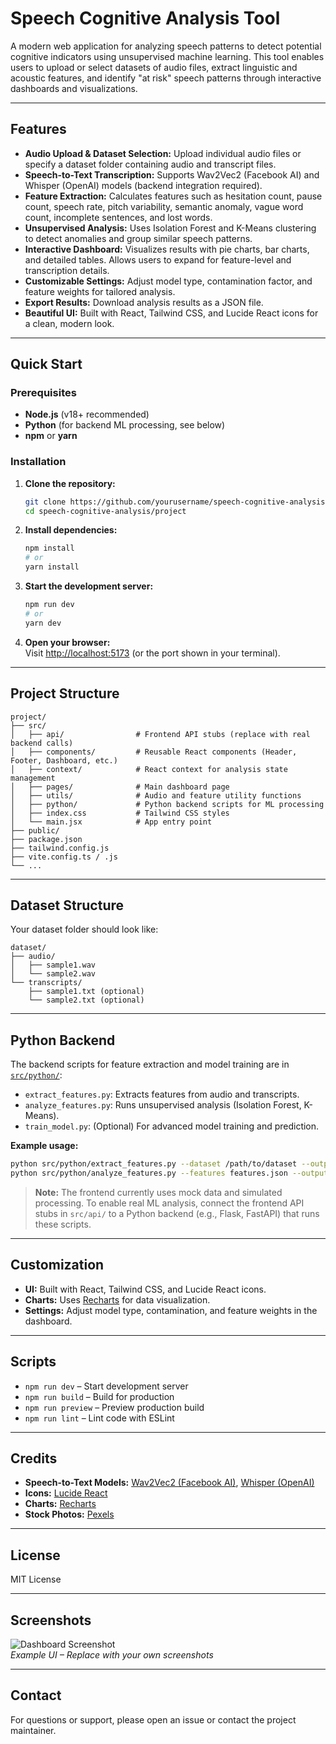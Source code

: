 # Speech Cognitive Analysis Tool

A modern web application for analyzing speech patterns to detect potential cognitive indicators using unsupervised machine learning. This tool enables users to upload or select datasets of audio files, extract linguistic and acoustic features, and identify "at risk" speech patterns through interactive dashboards and visualizations.

---

## Features

- **Audio Upload & Dataset Selection:** Upload individual audio files or specify a dataset folder containing audio and transcript files.
- **Speech-to-Text Transcription:** Supports Wav2Vec2 (Facebook AI) and Whisper (OpenAI) models (backend integration required).
- **Feature Extraction:** Calculates features such as hesitation count, pause count, speech rate, pitch variability, semantic anomaly, vague word count, incomplete sentences, and lost words.
- **Unsupervised Analysis:** Uses Isolation Forest and K-Means clustering to detect anomalies and group similar speech patterns.
- **Interactive Dashboard:** Visualizes results with pie charts, bar charts, and detailed tables. Allows users to expand for feature-level and transcription details.
- **Customizable Settings:** Adjust model type, contamination factor, and feature weights for tailored analysis.
- **Export Results:** Download analysis results as a JSON file.
- **Beautiful UI:** Built with React, Tailwind CSS, and Lucide React icons for a clean, modern look.

---

## Quick Start

### Prerequisites

- **Node.js** (v18+ recommended)
- **Python** (for backend ML processing, see below)
- **npm** or **yarn**

### Installation

1. **Clone the repository:**
   ```sh
   git clone https://github.com/yourusername/speech-cognitive-analysis.git
   cd speech-cognitive-analysis/project
   ```

2. **Install dependencies:**
   ```sh
   npm install
   # or
   yarn install
   ```

3. **Start the development server:**
   ```sh
   npm run dev
   # or
   yarn dev
   ```

4. **Open your browser:**  
   Visit [http://localhost:5173](http://localhost:5173) (or the port shown in your terminal).

---

## Project Structure

```
project/
├── src/
│   ├── api/                # Frontend API stubs (replace with real backend calls)
│   ├── components/         # Reusable React components (Header, Footer, Dashboard, etc.)
│   ├── context/            # React context for analysis state management
│   ├── pages/              # Main dashboard page
│   ├── utils/              # Audio and feature utility functions
│   ├── python/             # Python backend scripts for ML processing
│   ├── index.css           # Tailwind CSS styles
│   └── main.jsx            # App entry point
├── public/
├── package.json
├── tailwind.config.js
├── vite.config.ts / .js
└── ...
```

---

## Dataset Structure

Your dataset folder should look like:

```
dataset/
├── audio/
│   ├── sample1.wav
│   └── sample2.wav
└── transcripts/
    ├── sample1.txt (optional)
    └── sample2.txt (optional)
```

---

## Python Backend

The backend scripts for feature extraction and model training are in [`src/python/`](src/python/):

- `extract_features.py`: Extracts features from audio and transcripts.
- `analyze_features.py`: Runs unsupervised analysis (Isolation Forest, K-Means).
- `train_model.py`: (Optional) For advanced model training and prediction.

**Example usage:**
```sh
python src/python/extract_features.py --dataset /path/to/dataset --output features.json
python src/python/analyze_features.py --features features.json --output analysis_results.json
```

> **Note:** The frontend currently uses mock data and simulated processing. To enable real ML analysis, connect the frontend API stubs in `src/api/` to a Python backend (e.g., Flask, FastAPI) that runs these scripts.

---

## Customization

- **UI:** Built with React, Tailwind CSS, and Lucide React icons.
- **Charts:** Uses [Recharts](https://recharts.org/) for data visualization.
- **Settings:** Adjust model type, contamination, and feature weights in the dashboard.

---

## Scripts

- `npm run dev` – Start development server
- `npm run build` – Build for production
- `npm run preview` – Preview production build
- `npm run lint` – Lint code with ESLint

---

## Credits

- **Speech-to-Text Models:** [Wav2Vec2 (Facebook AI)](https://huggingface.co/facebook/wav2vec2-base-960h), [Whisper (OpenAI)](https://github.com/openai/whisper)
- **Icons:** [Lucide React](https://lucide.dev/)
- **Charts:** [Recharts](https://recharts.org/)
- **Stock Photos:** [Pexels](https://www.pexels.com/)

---

## License

MIT License

---

## Screenshots

![Dashboard Screenshot](https://images.pexels.com/photos/1181675/pexels-photo-1181675.jpeg?auto=compress&w=600)  
*Example UI – Replace with your own screenshots*

---

## Contact

For questions or support, please open an issue or contact the project maintainer.
